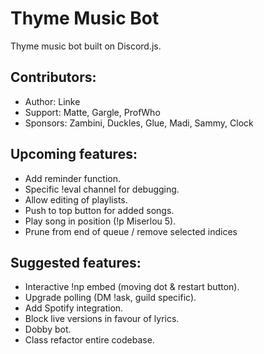 # Thyme Music Bot
Thyme music bot built on Discord.js.

## Contributors:
* Author:   Linke
* Support:  Matte, Gargle, ProfWho
* Sponsors: Zambini, Duckles, Glue, Madi, Sammy, Clock

## Upcoming features:
* Add reminder function.
* Specific !eval channel for debugging.
* Allow editing of playlists.
* Push to top button for added songs.
* Play song in position (!p Miserlou 5).
* Prune from end of queue / remove selected indices

## Suggested features:
* Interactive !np embed (moving dot & restart button).
* Upgrade polling (DM !ask, guild specific).
* Add Spotify integration.
* Block live versions in favour of lyrics.
* Dobby bot.
* Class refactor entire codebase.